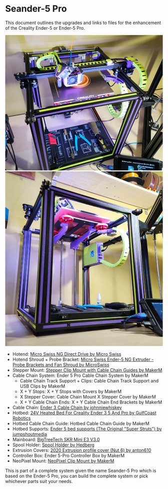 # Seander-5 Pro

This document outlines the upgrades and links to files for the enhancement of the Creality Ender-5 or Ender-5 Pro.

![Seander-5 Pro Top View as built by MakerM](https://github.com/ogmsean/Seander-5-Pro/blob/main/Images/Seander-5%20Pro%20Ref%201.jpg)
![Seander-5 Pro as built by MakerM](https://github.com/ogmsean/Seander-5-Pro/blob/main/Images/Seander-5%20Pro%20Ref%202.jpg)

- Hotend: [Micro Swiss NG Direct Drive by Micro Swiss](https://store.micro-swiss.com/collections/extruders/products/micro-swiss-ng-direct-drive-extruder-for-creality-ender-5)
- Hotend Shroud + Probe Bracket: [Micro Swiss Ender-5 NG Extruder - Probe Brackets and Fan Shroud by MicroSwiss](https://www.thingiverse.com/thing:5586646)
- Stepper Mount: [Stepper Clip Mount with Cable Chain Guides by MakerM](https://github.com/ogmsean/Seander-5-Pro/tree/main/STLs/Stepper%20Clip%20Mount%20with%20Cable%20Chain%20Guides%20(Seander-5))
- Cable Chain System: Ender 5 Pro Cable Chain System by MakerM
  - Cable Chain Track Support + Clips: Cable Chain Track Support and USB Clips by MakerM
  - X + Y Stops: X + Y Stops with Covers by MakerM
  - X Stepper Cover: Cable Chain Mount X Stepper Cover by MakerM
  - X + Y Cable Chain Ends: X + Y Cable Chain End Brackets by MakerM
- Cable Chain: [Ender 3 Cable Chain by johnniewhiskey](https://www.thingiverse.com/thing:2920060)
- Hotbed: [24V Heated Bed For Creality Ender 3 5 And Pro by GulfCoast Robotics](https://gulfcoast-robotics.com/collections/heated-beds/products/aluminum-build-plate-and-24v-200w-silicone-heater-for-heated-bed-creality-ender-3?variant=39979294982226)
- Hotbed Cable Chain Guide: Hotbed Cable Chain Guide by MakerM
- Hotbed Supports: [Ender 5 bed supports (The Original "Super Struts") by jumpshoutmedia](https://www.thingiverse.com/thing:3479330)
- Mainboard: [BigTreeTech SKR Mini E3 V3.0](https://github.com/bigtreetech/BIGTREETECH-SKR-mini-E3)
- Spool Holder: [Spool Holder by Hedberg](https://www.printables.com/model/73909-spool-holder)
- Extrusion Covers: [2020 Extrusion profile cover (Nut 6) by anton610](https://www.thingiverse.com/thing:1478147)
- Controller Box: Ender 5-Pro Controller Box by MakerM
- NeoPixel Mount: [NeoPixel Clip Mount by MakerM](https://github.com/ogmsean/Seander-5-Pro/tree/main/STLs/NeoPixel%20Clip%20Mount%20(Seander-5))

This is part of a complete system given the name Seander-5 Pro which is based on the Ender-5 Pro, you can build the complete system or pick whichever parts suit your needs.
